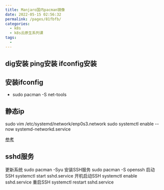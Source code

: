 ```yaml
---
title: Manjaro国内pacman镜像
date: 2022-05-15 02:56:32
permalink: /pages/81fbfb/
categories:
  - k8s
  - k8s云原生系列课
tags:
  - 
---
```



## dig安装 ping安装 ifconfig安装

## 安装ifconfig
- sudo pacman -S net-tools

## 静态ip
sudo vim /etc/systemd/network/enp0s3.network
sudo systemctl enable --now systemd-networkd.service

[参考](https://linuxconfig.org/how-to-setup-a-static-ip-address-on-manjaro-linux)


## sshd服务
更新系统
sudo pacman -Syu
安装SSH服务
sudo pacman -S openssh
启动SSH
systemctl start sshd.service
开机启动SSH
systemctl enable sshd.service
重启SSH
systemctl restart sshd.service



